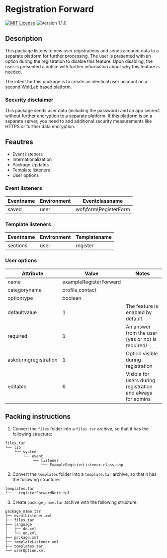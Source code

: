 # Registration Forward
[![MIT License](https://img.shields.io/badge/License-MIT-blue.svg)](https://github.com/fbeuster/woltlab-packages/blob/master/LICENSE)
![Version 1.1.0](https://img.shields.io/badge/Version-1.1.0-blue.svg)

## Description
This package listens to new user registrations and sends account data to a separate platform for further processing. The user is presented with an option during the registration to disable this feature. Upon disabling, the user is presented a notice with further information about why this feature is needed.

The intent for this package is to create an identical user account on a second WoltLab based platform.

### Security disclaimer
This package sends user data (including the password) and an app secrect without further encryption to a separate platform. If this platform is on a separate server, you need to add additional security measurements like HTTPS or further data encryption.

## Feautres
- Event listeners
- Internationalization
- Package Updates
- Template listeners
- User options

### Event listeners
|Eventname|Environment|Eventclassname|
|---|---|---|
|saved|user|wcf\form\RegisterForm|

### Template listeners
|Eventname|Environment|Templatename|
|---|---|---|
|sections|user|register|

### User options
|Attribute|Value|Notes|
|---|---|---|
|name|exampleRegisterForward||
|categoryname|profile.contact||
|optiontype|boolean||
|defaultvalue|1|The feature is enabled by default.|
|required|1|An answer from the user (yes or no) is required/|
|askduringregistration|1|Option visible during registration|
|editable|6|Visible for users during registration and always for admins|


## Packing instructions
1. Convert the `files` folder into a `files.tar` archive, so that it has the following structure:
```
files.tar
└── lib
    └── system
        └── event
            └── listener
                └── ExampleRegisterListener.class.php
```
2. Convert the `templates` folder into a `template.tar` archive, so that it has the following structure:
```
templates.tar
└── __registerForwardNote.tpl
```
3. Create `package_name.tar` archive with the following structure:
```
package_name.tar
├── eventListener.xml
├── files.tar
├── language
│   ├── de.xml
│   └── en.xml
├── package.xml
├── templateListener.xml
├── templates.tar
└── userOption.xml
```
